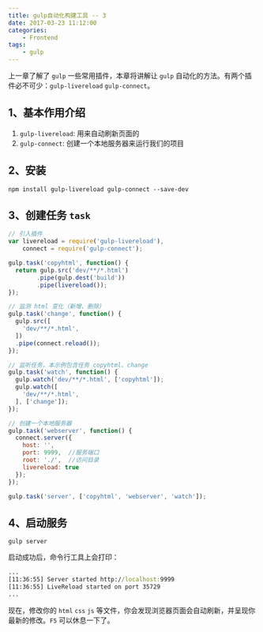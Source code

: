```yaml
---
title: gulp自动化构建工具 -- 3
date: 2017-03-23 11:12:00
categories:
    - Frontend
tags:
    - gulp
---
```


上一章了解了 `gulp` 一些常用插件，本章将讲解让 `gulp` 自动化的方法。有两个插件必不可少：`gulp-livereload` `gulp-connect`。
<!-- more -->

## 1、基本作用介绍
1. `gulp-livereload`: 用来自动刷新页面的
2. `gulp-connect`: 创建一个本地服务器来运行我们的项目

## 2、安装
```
npm install gulp-livereload gulp-connect --save-dev
```

## 3、创建任务 `task`
``` javascript
// 引入插件
var livereload = require('gulp-livereload'),
    connect = require('gulp-connect');

gulp.task('copyhtml', function() {
  return gulp.src('dev/**/*.html')
        .pipe(gulp.dest('build'))
        .pipe(livereload());
});

// 监测 html 变化（新增、删除）
gulp.task('change', function() {
  gulp.src([
    'dev/**/*.html',
  ])
  .pipe(connect.reload());
});

// 监听任务，本示例包含任务 copyhtml、change
gulp.task('watch', function() {
  gulp.watch('dev/**/*.html', ['copyhtml']);
  gulp.watch([
    'dev/**/*.html',
  ], ['change']);
});

// 创建一个本地服务器
gulp.task('webserver', function() {
  connect.server({
    host: '',
    port: 9999,  //服务端口
    root: './',  //访问目录
    livereload: true
  });
});

gulp.task('server', ['copyhtml', 'webserver', 'watch']);
```

## 4、启动服务
```
gulp server
```
启动成功后，命令行工具上会打印：
``` cmd
...
[11:36:55] Server started http://localhost:9999
[11:36:55] LiveReload started on port 35729
...
```

现在，修改你的 `html` `css` `js` 等文件，你会发现浏览器页面会自动刷新，并呈现你最新的修改。`F5` 可以休息一下了。
